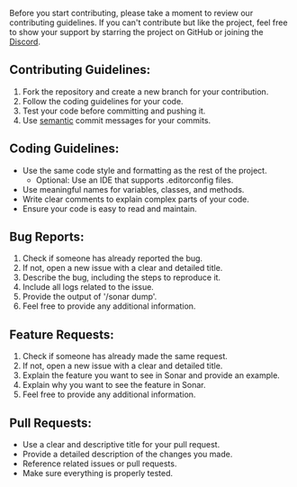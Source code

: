 Before you start contributing, please take a moment to review our contributing guidelines.
If you can't contribute but like the project, feel free to show your support by starring the project on GitHub or
joining the [Discord](https://jonesdev.xyz/discord).

## Contributing Guidelines:

1. Fork the repository and create a new branch for your contribution.
2. Follow the coding guidelines for your code.
3. Test your code before committing and pushing it.
4. Use [semantic](https://gist.github.com/joshbuchea/6f47e86d2510bce28f8e7f42ae84c716) commit messages for your commits.

## Coding Guidelines:

- Use the same code style and formatting as the rest of the project.
  - Optional: Use an IDE that supports .editorconfig files.
- Use meaningful names for variables, classes, and methods.
- Write clear comments to explain complex parts of your code.
- Ensure your code is easy to read and maintain.

## Bug Reports:

1. Check if someone has already reported the bug.
2. If not, open a new issue with a clear and detailed title.
3. Describe the bug, including the steps to reproduce it.
4. Include all logs related to the issue.
5. Provide the output of '/sonar dump'.
6. Feel free to provide any additional information.

## Feature Requests:

1. Check if someone has already made the same request.
2. If not, open a new issue with a clear and detailed title.
3. Explain the feature you want to see in Sonar and provide an example.
4. Explain why you want to see the feature in Sonar.
5. Feel free to provide any additional information.

## Pull Requests:

- Use a clear and descriptive title for your pull request.
- Provide a detailed description of the changes you made.
- Reference related issues or pull requests.
- Make sure everything is properly tested.
